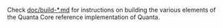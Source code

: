 Check [doc/build-\*.md](/doc) for instructions on building the various elements of the Quanta Core reference implementation of Quanta.
